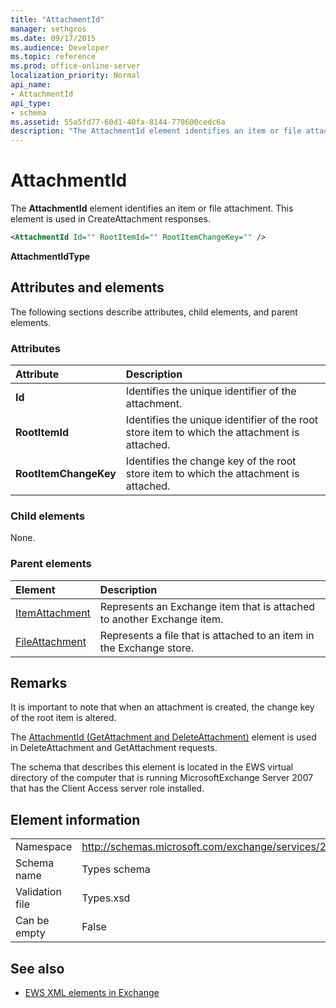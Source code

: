 ```yaml
---
title: "AttachmentId"
manager: sethgros
ms.date: 09/17/2015
ms.audience: Developer
ms.topic: reference
ms.prod: office-online-server
localization_priority: Normal
api_name:
- AttachmentId
api_type:
- schema
ms.assetid: 55a5fd77-60d1-40fa-8144-770600cedc6a
description: "The AttachmentId element identifies an item or file attachment. This element is used in CreateAttachment responses."
---
```


# AttachmentId

The **AttachmentId** element identifies an item or file attachment. This element is used in CreateAttachment responses. 
  
```xml
<AttachmentId Id="" RootItemId="" RootItemChangeKey="" />
```

 **AttachmentIdType**
## Attributes and elements

The following sections describe attributes, child elements, and parent elements.
  
### Attributes

|**Attribute**|**Description**|
|:-----|:-----|
|**Id** <br/> |Identifies the unique identifier of the attachment.  <br/> |
|**RootItemId** <br/> |Identifies the unique identifier of the root store item to which the attachment is attached.  <br/> |
|**RootItemChangeKey** <br/> |Identifies the change key of the root store item to which the attachment is attached.  <br/> |
   
### Child elements

None.
  
### Parent elements

|**Element**|**Description**|
|:-----|:-----|
|[ItemAttachment](itemattachment.md) <br/> |Represents an Exchange item that is attached to another Exchange item.  <br/> |
|[FileAttachment](fileattachment.md) <br/> |Represents a file that is attached to an item in the Exchange store.  <br/> |
   
## Remarks

It is important to note that when an attachment is created, the change key of the root item is altered.
  
The [AttachmentId (GetAttachment and DeleteAttachment)](attachmentid-getattachment-and-deleteattachment.md) element is used in DeleteAttachment and GetAttachment requests. 
  
The schema that describes this element is located in the EWS virtual directory of the computer that is running MicrosoftExchange Server 2007 that has the Client Access server role installed.
  
## Element information

|||
|:-----|:-----|
|Namespace  <br/> |http://schemas.microsoft.com/exchange/services/2006/types  <br/> |
|Schema name  <br/> |Types schema  <br/> |
|Validation file  <br/> |Types.xsd  <br/> |
|Can be empty  <br/> |False  <br/> |
   
## See also

- [EWS XML elements in Exchange](ews-xml-elements-in-exchange.md)

